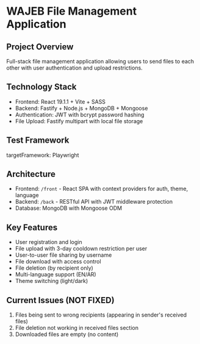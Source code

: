 # WAJEB File Management Application

## Project Overview
Full-stack file management application allowing users to send files to each other with user authentication and upload restrictions.

## Technology Stack
- Frontend: React 19.1.1 + Vite + SASS
- Backend: Fastify + Node.js + MongoDB + Mongoose  
- Authentication: JWT with bcrypt password hashing
- File Upload: Fastify multipart with local file storage

## Test Framework
targetFramework: Playwright

## Architecture  
- Frontend: `/front` - React SPA with context providers for auth, theme, language
- Backend: `/back` - RESTful API with JWT middleware protection
- Database: MongoDB with Mongoose ODM

## Key Features
- User registration and login
- File upload with 3-day cooldown restriction per user
- User-to-user file sharing by username  
- File download with access control
- File deletion (by recipient only)
- Multi-language support (EN/AR)
- Theme switching (light/dark)

## Current Issues (NOT FIXED)
1. Files being sent to wrong recipients (appearing in sender's received files)  
2. File deletion not working in received files section
3. Downloaded files are empty (no content)